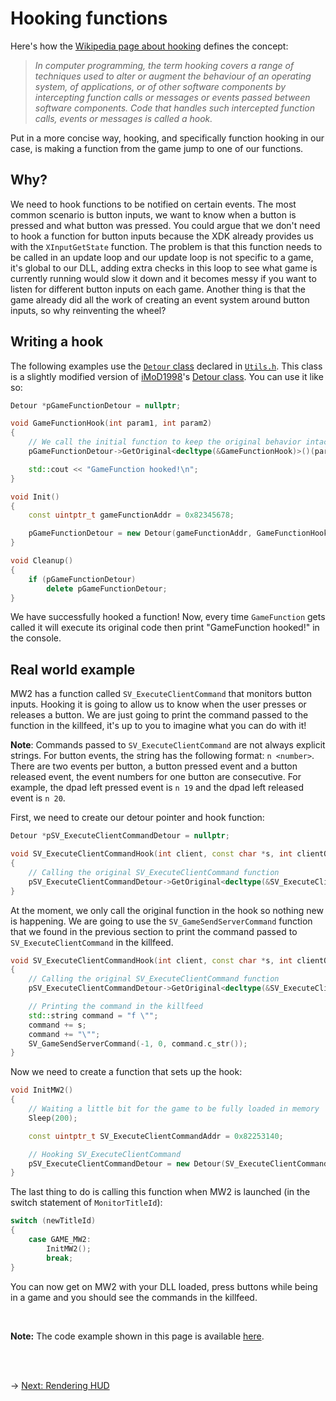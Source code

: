 # Hooking functions
Here's how the [Wikipedia page about hooking](https://en.wikipedia.org/wiki/Hooking) defines the concept:

>*In computer programming, the term hooking covers a range of techniques used to alter or augment the behaviour of an operating system, of applications, or of other software components by intercepting function calls or messages or events passed between software components. Code that handles such intercepted function calls, events or messages is called a hook.*

Put in a more concise way, hooking, and specifically function hooking in our case, is making a function from the game jump to one of our functions.

## Why?
We need to hook functions to be notified on certain events. The most common scenario is button inputs, we want to know when a button is pressed and what button was pressed. You could argue that we don't need to hook a function for button inputs because the XDK already provides us with the `XInputGetState` function. The problem is that this function needs to be called in an update loop and our update loop is not specific to a game, it's global to our DLL, adding extra checks in this loop to see what game is currently running would slow it down and it becomes messy if you want to listen for different button inputs on each game. Another thing is that the game already did all the work of creating an event system around button inputs, so why reinventing the wheel?

## Writing a hook
The following examples use the [`Detour` class](../Utils/Utils.h#L46) declared in [`Utils.h`](../Utils/Utils.h). This class is a slightly modified version of [iMoD1998](https://github.com/iMoD1998)'s [Detour class](https://gist.github.com/iMoD1998/4aa48d5c990535767a3fc3251efc0348). You can use it like so:
```C++
Detour *pGameFunctionDetour = nullptr;

void GameFunctionHook(int param1, int param2)
{
    // We call the initial function to keep the original behavior intact
    pGameFunctionDetour->GetOriginal<decltype(&GameFunctionHook)>()(param1, param2);

    std::cout << "GameFunction hooked!\n";
}

void Init()
{
    const uintptr_t gameFunctionAddr = 0x82345678;

    pGameFunctionDetour = new Detour(gameFunctionAddr, GameFunctionHook);
}

void Cleanup()
{
    if (pGameFunctionDetour)
        delete pGameFunctionDetour;
}
```
We have successfully hooked a function! Now, every time `GameFunction` gets called it will execute its original code then print "GameFunction hooked!" in the console.

## Real world example
MW2 has a function called `SV_ExecuteClientCommand` that monitors button inputs. Hooking it is going to allow us to know when the user presses or releases a button. We are just going to print the command passed to the function in the killfeed, it's up to you to imagine what you can do with it!

**Note**: Commands passed to `SV_ExecuteClientCommand` are not always explicit strings. For button events, the string has the following format: `n <number>`. There are two events per button, a button pressed event and a button released event, the event numbers for one button are consecutive. For example, the dpad left pressed event is `n 19` and the dpad left released event is `n 20`.

First, we need to create our detour pointer and hook function:
```C++
Detour *pSV_ExecuteClientCommandDetour = nullptr;

void SV_ExecuteClientCommandHook(int client, const char *s, int clientOK, int fromOldServer)
{
    // Calling the original SV_ExecuteClientCommand function
    pSV_ExecuteClientCommandDetour->GetOriginal<decltype(&SV_ExecuteClientCommandHook)>()(client, s, clientOK, fromOldServer);
}
```
At the moment, we only call the original function in the hook so nothing new is happening. We are going to use the `SV_GameSendServerCommand` function that we found in the previous section to print the command passed to `SV_ExecuteClientCommand` in the killfeed.
```C++
void SV_ExecuteClientCommandHook(int client, const char *s, int clientOK, int fromOldServer)
{
    // Calling the original SV_ExecuteClientCommand function
    pSV_ExecuteClientCommandDetour->GetOriginal<decltype(&SV_ExecuteClientCommandHook)>()(client, s, clientOK, fromOldServer);

    // Printing the command in the killfeed
    std::string command = "f \"";
    command += s;
    command += "\"";
    SV_GameSendServerCommand(-1, 0, command.c_str());
}
```
Now we need to create a function that sets up the hook:
```C++
void InitMW2()
{
    // Waiting a little bit for the game to be fully loaded in memory
    Sleep(200);

    const uintptr_t SV_ExecuteClientCommandAddr = 0x82253140;

    // Hooking SV_ExecuteClientCommand
    pSV_ExecuteClientCommandDetour = new Detour(SV_ExecuteClientCommandAddr, SV_ExecuteClientCommandHook);
}
```
The last thing to do is calling this function when MW2 is launched (in the switch statement of `MonitorTitleId`):
```C++
switch (newTitleId)
{
    case GAME_MW2:
        InitMW2();
        break;
}
```

You can now get on MW2 with your DLL loaded, press buttons while being in a game and you should see the commands in the killfeed.

<br/>

**Note:** The code example shown in this page is available [here](hooking-functions.cpp).

<br/><br/>

&rarr; [Next: Rendering HUD](../RenderingHUD/rendering-hud.md)
